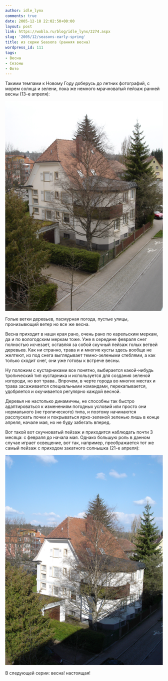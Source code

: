 ```yaml
---
author: idle_lynx
comments: true
date: 2005-12-18 22:02:50+00:00
layout: post
link: https://wobla.ru/blog/idle_lynx/2274.aspx
slug: '2005/12/seasons-early-spring'
title: из серии Seasons (ранняя весна)
wordpress_id: 111
tags:
- Весна
- Сезоны
- Фото
---
```


Такими темпами к Новому Году доберусь до летних фотографий, с морем солнца и зелени, пока же немного мрачноватый пейзаж ранней весны (13-е апреля):

![Seasons - Spring](images/2005/12/HOUSE-005.JPG)

Голые ветки деревьев, пасмурная погода, пустые улицы, пронизывющий ветер но все же весна.

Весна приходит в наши края рано, очень рано по карельским меркам, да и по вологодским меркам тоже. Уже в середине февраля снег полностью исчезает, оставляя за собой скучный пейзаж голых ветвей деревьев. Как ни странно, трава и и многие кусты здесь вообще не желтеют, из под снега выглядывает темно-зелеными стеблями, а как только сходит снег, они уже готовы к встрече весны.

Ну положим с кустарниками все понятно, выбирается какой-нибудь тропический тип кустарника и используется для создания зеленой изгороди, но вот трава.. Впрочем, в черте города во многих местах и трава засаживается специальными командами, перекапывается, удобряется и окучивается регулярно каждой весной.

Деревья не настолько динамичны, не способны так быстро адаптироваться к изменениям погодных условий или просто они нормального (не тропического) типа, и поэтому начинаются расспускать почки и покрываться ярко-зеленой зеленью лишь в конце апреля, начале мая, но не буду забегать вперед.

Вот такой вот скучноватый пейзаж и приходится наблюдать почти 3 месяца: с февраля до начала мая. Однако большую роль в данном случае играет освещение, вот так, например, преображается тот же самый пейзаж с приходом закатного солнышка (21-е апреля):

![Seasons - Spring](images/2005/12/HOUSE-007.JPG)

В следующей серии: весна! настоящая!
